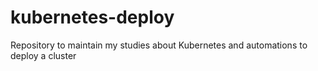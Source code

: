 # kubernetes-deploy
Repository to maintain my studies about Kubernetes and automations to deploy a cluster
